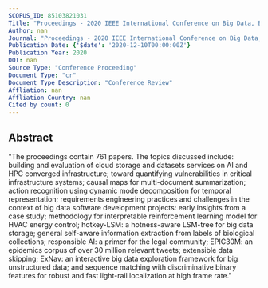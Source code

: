 ```yaml
---
SCOPUS_ID: 85103821031
Title: "Proceedings - 2020 IEEE International Conference on Big Data, Big Data 2020"
Author: nan
Journal: "Proceedings - 2020 IEEE International Conference on Big Data, Big Data 2020"
Publication Date: {'$date': '2020-12-10T00:00:00Z'}
Publication Year: 2020
DOI: nan
Source Type: "Conference Proceeding"
Document Type: "cr"
Document Type Description: "Conference Review"
Affliation: nan
Affliation Country: nan
Cited by count: 0
---
```


## Abstract
"The proceedings contain 761 papers. The topics discussed include: building and evaluation of cloud storage and datasets services on AI and HPC converged infrastructure; toward quantifying vulnerabilities in critical infrastructure systems; causal maps for multi-document summarization; action recognition using dynamic mode decomposition for temporal representation; requirements engineering practices and challenges in the context of big data software development projects: early insights from a case study; methodology for interpretable reinforcement learning model for HVAC energy control; hotkey-LSM: a hotness-aware LSM-tree for big data storage; general self-aware information extraction from labels of biological collections; responsible AI: a primer for the legal community; EPIC30M: an epidemics corpus of over 30 million relevant tweets; extensible data skipping; ExNav: an interactive big data exploration framework for big unstructured data; and sequence matching with discriminative binary features for robust and fast light-rail localization at high frame rate."
